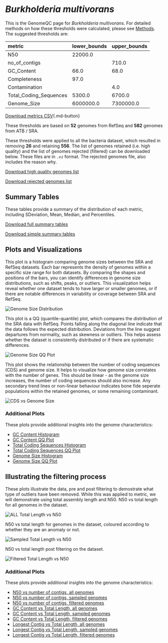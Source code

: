 # *Burkholderia multivorans*

This is the GenomeQC page for *Burkholderia multivorans*. For detailed methods on how these thresholds were calculated, please see [Methods](../../methods.md).
The suggested thresholds are: 

| metric                 | lower_bounds   | upper_bounds   |
|:-----------------------|:---------------|:---------------|
| N50                    | 22000.0        |                |
| no_of_contigs          |                | 710.0          |
| GC_Content             | 66.0           | 68.0           |
| Completeness           | 97.0           |                |
| Contamination          |                | 4.0            |
| Total_Coding_Sequences | 5300.0         | 6700.0         |
| Genome_Size            | 6000000.0      | 7300000.0      |

[Download metrics CSV](Burkholderia_multivorans_metrics.csv){.md-button}


These thresholds are based on **52** genomes from RefSeq and **582** genomes from ATB / SRA.

These thresholds were applied to all the bacteria dataset, which resulted in removing **26** and retaining **556**.
The list of genomes retained (i.e. high quality) and the list of genomes rejected (filtered) can be downloaded below. These files are in `.xz` format. The rejected genomes file, also includes the reason why.

[Download high quality genomes list](Burkholderia_multivorans_high_quality_genomes.csv.xz)


[Download rejected genomes list](Burkholderia_multivorans_filtered_out_genomes.csv.xz)



## Summary Tables
These tables provide a summary of the distribution of each metric, including SDeviation, Mean, Median, and Percentiles.

[Download full summary tables](summary.csv)

[Download simple summary tables](selected_summary.csv)

## Plots and Visualizations

This plot is a histogram comparing genome sizes between the SRA and RefSeq datasets. Each bar represents the density of genomes within a specific size range for both datasets. By comparing the shapes and positions of the bars, you can identify differences in genome size distributions, such as shifts, peaks, or outliers. This visualization helps reveal whether one dataset tends to have larger or smaller genomes, or if there are notable differences in variability or coverage between SRA and RefSeq.

![Genome Size Distribution](Genome_Size_refseq_histogram_kde.png)

This plot is a QQ (quantile-quantile) plot, which compares the distribution of the SRA data with RefSeq. Points falling along the diagonal line indicate that the data follows the expected distribution. Deviations from the line suggest departures from normality, such as skewness or outliers. This helps assess whether the dataset is consistently distributed or if there are systematic differences.

![Genome Size QQ Plot](Genome_Size_refseq_qqplot.png)

This plot shows the relationship between the number of coding sequences (CDS) and genome size. It helps to visualize how genome size correlates with the number of genes. This should be linear - as the genome size increases, the number of coding sequences should also increase. Any secondary trend lines or non-linear behaviour indicates bone fide seperate populations within the retained genomes, or some remaining contaminant. 

![CDS vs Genome Size](Burkholderia_multivorans_CDS_vs_Genome_Size.png)

### Additional Plots

These plots provide additional insights into the genome characteristics:

- [GC Content Histogram](GC_Content_refseq_histogram_kde.png)
- [GC Content QQ Plot](GC_Content_refseq_qqplot.png)
- [Total Coding Sequences Histogram](Total_Coding_Sequences_refseq_histogram_kde.png)
- [Total Coding Sequences QQ Plot](Total_Coding_Sequences_refseq_qqplot.png)
- [Genome Size Histogram](Genome_Size_refseq_histogram_kde.png)
- [Genome Size QQ Plot](Genome_Size_refseq_qqplot.png)
## Illustrating the filtering process
These plots illustrate the data, pre and post filtering to demostrate what type of outliers have been removed. While this was applied to metric, we will demonstrate using total assembly length and N50.
N50 vs total length for all genomes in the dataset.

![ALL Total Length vs N50](Burkholderia_multivorans_all_total_length_N50.png)

N50 vs total length for genomes in the dataset, coloured according to whether they are an anomaly or not.

![Sampled Total Length vs N50](Burkholderia_multivorans_sample_total_length_N50.png)

N50 vs total length post filtering on the dataset.

![Filtered Total Length vs N50](Burkholderia_multivorans_filt_total_length_N50.png)

### Additional Plots

These plots provide additional insights into the genome characteristics:

- [N50 vs number of contigs, all genomes](Burkholderia_multivorans_all_N50_number.png)
- [N50 vs number of contigs, sampled genomes](Burkholderia_multivorans_sample_N50_number.png)
- [N50 vs number of contigs, filtered genomes](Burkholderia_multivorans_filt_N50_number.png)
- [GC Content vs Total Length, all genomes](Burkholderia_multivorans_all_total_length_GC_Content.png)
- [GC Content vs Total Length, sampled genomes](Burkholderia_multivorans_sample_total_length_GC_Content.png)
- [GC Content vs Total Length, filtered genomes](Burkholderia_multivorans_filt_total_length_GC_Content.png)
- [Longest Contig vs Total Length, all genomes](Burkholderia_multivorans_all_total_length_longest.png)
- [Longest Contig vs Total Length, sampled genomes](Burkholderia_multivorans_sample_total_length_longest.png)
- [Longest Contig vs Total Length, filtered genomes](Burkholderia_multivorans_filt_total_length_longest.png)
